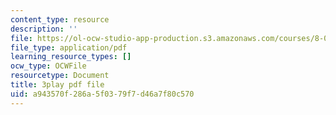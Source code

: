 ```yaml
---
content_type: resource
description: ''
file: https://ol-ocw-studio-app-production.s3.amazonaws.com/courses/8-01sc-classical-mechanics-fall-2016/a943570f286a5f0379f7d46a7f80c570_xxGA-7soXiw.pdf
file_type: application/pdf
learning_resource_types: []
ocw_type: OCWFile
resourcetype: Document
title: 3play pdf file
uid: a943570f-286a-5f03-79f7-d46a7f80c570
---
```

